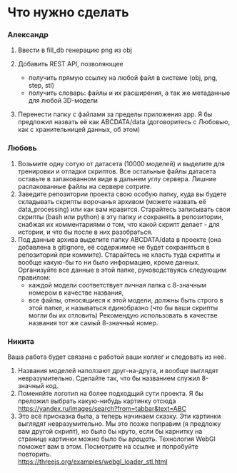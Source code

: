 # Что нужно сделать

### Александр

   1) Ввести в fill_db генерацию png из obj
   2) Добавить REST API, позволяющее
       * получить прямую ссылку на любой файл в системе (obj, png, step, stl)
       * получить словарь: файлы и их расширения, а так же метаданные для любой 3D-модели
       
   3) Перенести папку с файлами за пределы приложения app. Я бы предложил назвать её как ABCDATA/data (договоритесь с Любовью, как с хранительницей данных, об этом)

### Любовь

   1) Возьмите одну сотую от датасета (10000 моделей) и выделите для тренировки и отладки скриптов. Все остальные файлы датасета оставьте в запакованном виде в дальнем углу сервера. Лишние распакованные файлы на сервере сотрите.
   2) Заведите репозитории проекта свою особую папку, куда вы будете складывать скрипты ворочанья архивом (можете назвать её data_processing) или как вам нравится. Старайтесь записывать свои скрипты (bash или python) в эту папку и сохранять в репозитории, снабжая их комментариями о том, что какой скрипт делает - для истории, и что бы после в них разобраться. 
   3) Под данные архива выделите папку ABCDATA/data в проекте (она добавлена в gitignore, её содержимое не будет сохраняться в репозиторий при коммите). Старайтесь не класть туда скрипты и вообще какую-бы то ни было информацию, кроме данных. Организуйте все данные в этой папке, руководствуясь следующим правилом: 
      * каждой модели соответствует личная папка с 8-значным номером в качестве названия,
      * все файлы, относящиеся к этой модели, должны быть строго в этой папке, и называться единобразно (что бы ваши скрипты могли бы их отловить) Рекомендую использовать в качестве названия тот же самый 8-значный номер.
   
### Никита
   Ваша работа будет связана с работой ваши коллег и следовать из неё.
   1) Названия моделей наползают друг-на-друга, и вообще выглядят невразумительно. Сделайте так, что бы названием служил 8-значный код. 
   2) Поменяйте логотип на более подходщий сути проекта. Я бы преложил выбрать какую-нибудь картинку отсюда https://yandex.ru/images/search?from=tabbar&text=ABC
   3) Это всё присказка была, а теперь начинаем сказку. Эти картинки выглядят невразумительно. Мы это позже поправим (я предложу вам другой скрипт), но было бы круто, если бы карнитку на странице картинки можно было бы *вращать*. Технология WebGl поможет вам в этом. Посмотрите на ссылке и попробуйте повторить.    
   https://threejs.org/examples/webgl_loader_stl.html
